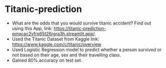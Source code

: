 # Titanic-prediction
- What are the odds that you would survive titanic accident? Find out using this App, link: https://titanic-prediction-pmxcac2vfrs65t26rgra3h.streamlit.app/.
- Used the Titanic Dataset from Kaggle link: https://www.kaggle.com/c/titanic/overview
- Used Logistic Regression model to predict whether a person survived or not based on their age, sex and their travelling class.
- Gained 80% accuracy on test set.
  
